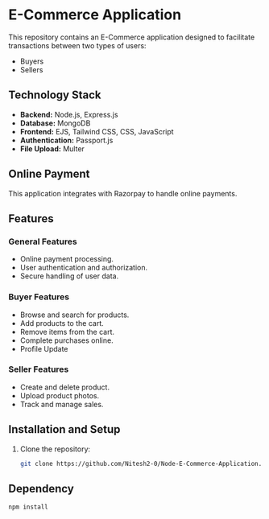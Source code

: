 # E-Commerce Application

This repository contains an E-Commerce application designed to facilitate transactions between two types of users:
- Buyers
- Sellers

## Technology Stack
- **Backend:** Node.js, Express.js
- **Database:** MongoDB
- **Frontend:** EJS, Tailwind CSS, CSS, JavaScript
- **Authentication:** Passport.js
- **File Upload:** Multer

## Online Payment
This application integrates with Razorpay to handle online payments.

## Features
### General Features
- Online payment processing.
- User authentication and authorization.
- Secure handling of user data.

### Buyer Features
- Browse and search for products.
- Add products to the cart.
- Remove items from the cart.
- Complete purchases online.
- Profile Update

### Seller Features
- Create and delete product.
- Upload product photos.
- Track and manage sales.

## Installation and Setup
1. Clone the repository:
   ```sh
   git clone https://github.com/Nitesh2-0/Node-E-Commerce-Application.git

## Dependency 
```javascript
npm install
```

  
